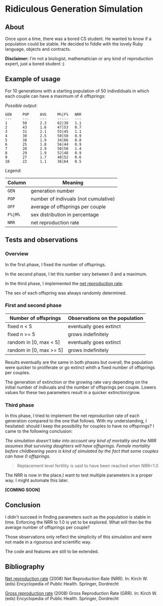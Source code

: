 # Ridiculous Generation Simulation

## About

Once upon a time, there was a bored CS student. He wanted to know if a
population could be stable. He decided to fiddle with the lovely Ruby language,
objects and contracts.

**Disclaimer:** I'm not a biologist, mathematician or any kind of reproduction
expert, just a bored student :)

## Example of usage

For 10 generations with a starting population of 50 indivdiduals in which each
couple can have a maximum of 4 offsprings:

*Possible output:*

```
GEN     POP     AVG     M%|F%   NRR
---     ---     ---     -----   ---
1       50      2.3     62|38   1.1 
2       43      1.6     47|53   0.7 
3       31      2.1     55|45   1.1 
4       30      2.5     50|50   0.9 
5       38      1.9     34|66   0.8 
6       25      1.8     56|44   0.9 
7       20      2.9     50|50   1.4 
8       29      1.9     52|48   0.9 
9       27      1.7     48|52   0.6 
10      22      1.1     36|64   0.5
```

*Legend:*

Column | Meaning
------ | --------
`GEN`  | generation number
`POP`  | number of indivuals (not cumulative)
`OFF`  | average of offsprings per couple
`F%\|M%`| sex distribution in percentage
`NRR` | net reproduction rate

## Tests and observations

### Overview

In the first phase, I fixed the number of offsprings.

In the second phase, I let this number vary between 0 and a maximum.

In the third phase, I implemented the
[net reproduction rate](https://en.wikipedia.org/wiki/Net_reproduction_rate).

The sex of each offspring was always randomly determined.

### First and second phase

Number of offsprings | Observations on the population
-------------------- | ------------
fixed n < 5 | eventually goes extinct
fixed n >= 5 | grows indefinitely
random in [0, max < 5] | eventually goes extinct
random in [0, max >= 5] | grows indefinitely

Results eventually are the same in both phases but overall, the population were
quicker to proliferate or go extinct whith a fixed number of offsprings per
couples.

The generation of extinction or the growing rate vary depending on the initial
number of indivuals and the number of offsprings per couple. Lowers values for
these two parameters result in a quicker extinction/grow.

### Third phase

In this phase, I tried to implement the net reproduction rate of each generation
compared to the one that follows. With my understanding, I hesitated: should I
keep the possibility for couples to have no offsprings? I came to the following
conclusion:

*The simulation doesn't take into account any kind of mortality and the NRR
assumes that surviving daughters will have offsprings. Female mortality before
childbearing years is kind of simulated by the fact that some couples can have
0 offsprings.*

> Replacement level  fertility is said to have been reached when NRR=1.0

The NRR is now in the place,I want to test multiple parameters in a proper way.
I might automate this later.

**[COMING SOON]**

## Conclusion

I didn't succeed in finding parameters such as the population is stable in time.
Enforcing the NRR to 1.0 is yet to be explored. What will then be the average
number of offsprings per couple?

Those observations only reflect the simplicity of this simulation and were not
made in a rigourous and scientific way.

The code and features are still to be extended.

## Bibliography

[Net reproduction rate](https://link.springer.com/referenceworkentry/10.1007%2F978-1-4020-5614-7_2304)
(2008) Net Reproduction Rate (NRR). In: Kirch W. (eds) Encyclopedia of Public Health. Springer, Dordrecht

[Gross reproduction rate](https://link.springer.com/referenceworkentry/10.1007%2F978-1-4020-5614-7_1306)
(2008) Gross Reproduction Rate (GRR). In: Kirch W. (eds) Encyclopedia of Public Health. Springer, Dordrecht
